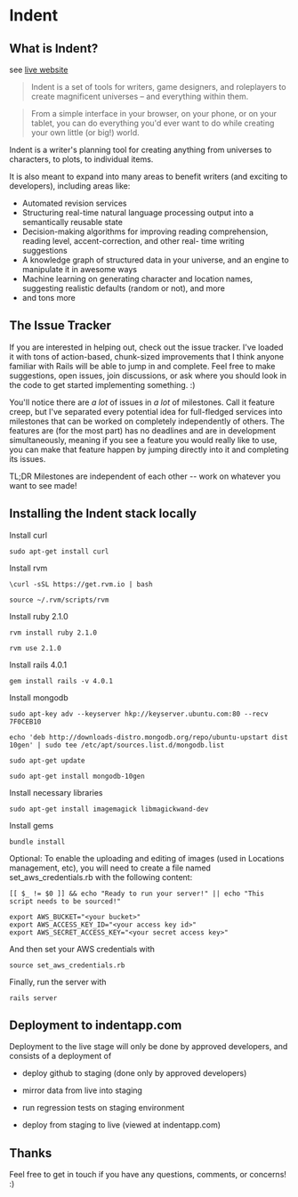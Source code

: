 # Indent



## What is Indent?
see [live website](http://indentapp.com)

> Indent is a set of tools for writers, game designers, and roleplayers to create magnificent universes – and everything within them.

> From a simple interface in your browser, on your phone, or on your tablet, you can do everything you'd ever want to do while creating your own little (or big!) world.

Indent is a writer's planning tool for creating anything from universes to characters, to plots, to individual items.

It is also meant to expand into many areas to benefit writers (and exciting to developers), including areas like:

- Automated revision services
- Structuring real-time natural language processing output into a semantically reusable state
- Decision-making algorithms for improving reading comprehension, reading level, accent-correction, and other real-
 time writing suggestions
- A knowledge graph of structured data in your universe, and an engine to manipulate it in awesome ways
- Machine learning on generating character and location names, suggesting realistic defaults (random or not), and more
- and tons more


## The Issue Tracker

If you are interested in helping out, check out the issue tracker. I've loaded it with tons of action-based, chunk-sized improvements that I think anyone familiar with Rails will be able to jump in and complete. Feel free to make suggestions, open issues, join discussions, or ask where you should look in the code to get started implementing something. :)

You'll notice there are *a lot* of issues in *a lot* of milestones. Call it feature creep, but I've separated every potential idea for full-fledged services into milestones that can be worked on completely independently of others. The features are (for the most part) has no deadlines and are in development simultaneously, meaning if you see a feature you would really like to use, you can make that feature happen by jumping directly into it and completing its issues.

TL;DR Milestones are independent of each other -- work on whatever you want to see made!


## Installing the Indent stack locally

Install curl

    sudo apt-get install curl

Install rvm

    \curl -sSL https://get.rvm.io | bash
    
    source ~/.rvm/scripts/rvm

Install ruby 2.1.0

    rvm install ruby 2.1.0
    
    rvm use 2.1.0

Install rails 4.0.1

    gem install rails -v 4.0.1

Install mongodb

    sudo apt-key adv --keyserver hkp://keyserver.ubuntu.com:80 --recv 7F0CEB10

    echo 'deb http://downloads-distro.mongodb.org/repo/ubuntu-upstart dist 10gen' | sudo tee /etc/apt/sources.list.d/mongodb.list

    sudo apt-get update

    sudo apt-get install mongodb-10gen

Install necessary libraries

    sudo apt-get install imagemagick libmagickwand-dev

Install gems

    bundle install

Optional: To enable the uploading and editing of images (used in Locations management, etc), you will need to create a file named set_aws_credentials.rb with the following content:

    [[ $_ != $0 ]] && echo "Ready to run your server!" || echo "This script needs to be sourced!"

    export AWS_BUCKET="<your bucket>"
    export AWS_ACCESS_KEY_ID="<your access key id>"
    export AWS_SECRET_ACCESS_KEY="<your secret access key>"

And then set your AWS credentials with

    source set_aws_credentials.rb
    
Finally, run the server with 

    rails server

## Deployment to indentapp.com

Deployment to the live stage will only be done by approved developers, and consists of a deployment of

- deploy github to staging (done only by approved developers)

- mirror data from live into staging

- run regression tests on staging environment

- deploy from staging to live (viewed at indentapp.com)


## Thanks

Feel free to get in touch if you have any questions, comments, or concerns! :)
